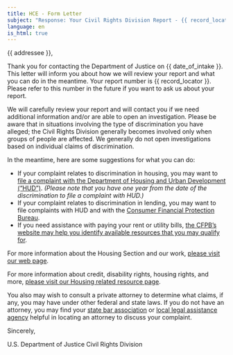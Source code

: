 ```yaml
---
title: HCE - Form Letter
subject: "Response: Your Civil Rights Division Report - {{ record_locator }} from the {{ section_name }} Section"
language: en
is_html: true
---
```

{{ addressee }},

Thank you for contacting the Department of Justice on {{ date_of_intake }}.  This letter will inform you about how we will review your report and what you can do in the meantime.  Your report number is {{ record_locator }}. Please refer to this number in the future if you want to ask us about your report.

We will carefully review your report and will contact you if we need additional information and/or are able to open an investigation.  Please be aware that in situations involving the type of discrimination you have alleged; the Civil Rights Division generally becomes involved only when groups of people are affected.  We generally do not open investigations based on individual claims of discrimination.

In the meantime, here are some suggestions for what you can do:

- If your complaint relates to discrimination in housing, you may want to [file a complaint with the Department of Housing and Urban Development (“HUD”)](https://www.hud.gov/program_offices/fair_housing_equal_opp/online-complaint). _(Please note that you have one year from the date of the discrimination to file a complaint with HUD.)_
- If your complaint relates to discrimination in lending, you may want to file complaints with HUD and with the [Consumer Financial Protection Bureau](https://www.consumerfinance.gov/complaint/).
- If you need assistance with paying your rent or utility bills, [the CFPB’s website may help you identify available resources that you may qualify for](https://www.consumerfinance.gov/coronavirus/mortgage-and-housing-assistance/renter-protections/find-help-with-rent-and-utilities/).

For more information about the Housing Section and our work, [please visit our web page](https://www.justice.gov/crt/housing-and-civil-enforcement-section).

For more information about credit, disability rights, housing rights, and more, [please visit our Housing related resource page](https://civilrights.justice.gov/housing-resources).

You also may wish to consult a private attorney to determine what claims, if any, you may have under other federal and state laws.  If you do not have an attorney, you may find your [state bar association](https://www.americanbar.org/groups/legal_services/flh-home/) or [local legal assistance agency](https://www.lsc.gov/find-legal-aid) helpful in locating an attorney to discuss your complaint.


Sincerely,

U.S. Department of Justice
Civil Rights Division
